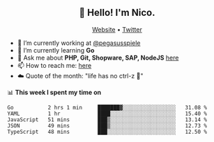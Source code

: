 <h2 align="center">👋 Hello! I'm Nico.</h2>
<p align="center">
  <a href="https://gruselhaus.com">Website</a> •
  <a href="https://twitter.com/NicoFinkernagel">Twitter</a>
</p>


- 🔭 I’m currently working at [@pegasusspiele](https://pegasus.de/en)
- 🌱 I’m currently learning **Go**
- 💬 Ask me about **PHP, Git, Shopware, SAP, NodeJS** [here](https://github.com/gruselhaus/gruselhaus/issues)
- 📫 How to reach me: [here](https://github.com/gruselhaus/gruselhaus/issues)
- ☁️ Quote of the month: "life has no ctrl-z 🌴"

📊 **This week I spent my time on**
<!--START_SECTION:waka-->
```text
Go           2 hrs 1 min     ███████▓░░░░░░░░░░░░░░░░░   31.08 % 
YAML         1 hr            ████░░░░░░░░░░░░░░░░░░░░░   15.40 % 
JavaScript   51 mins         ███▒░░░░░░░░░░░░░░░░░░░░░   13.14 % 
JSON         49 mins         ███▒░░░░░░░░░░░░░░░░░░░░░   12.73 % 
TypeScript   48 mins         ███░░░░░░░░░░░░░░░░░░░░░░   12.50 % 
```
<!--END_SECTION:waka-->
